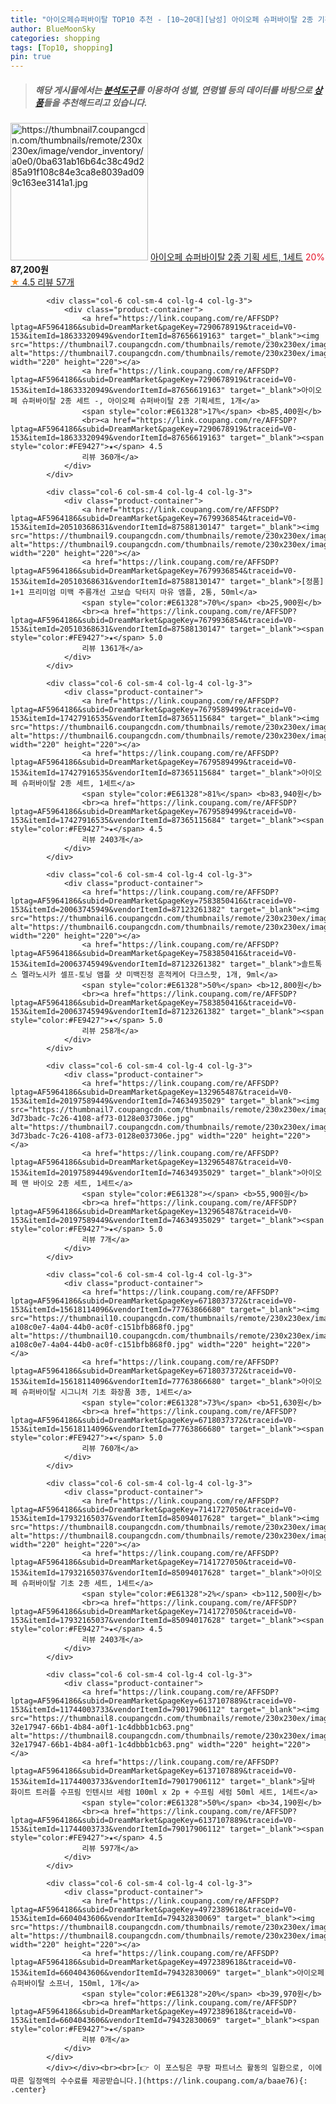 ```yaml
---
title: "아이오페슈퍼바이탈 TOP10 추천 - [10~20대][남성] 아이오페 슈퍼바이탈 2종 기획 세트, 1세트"
author: BlueMoonSky
categories: shopping
tags: [Top10, shopping]
pin: true
---
```


> ##### 해당 게시물에서는 [**분석도구**](https://itemscout.io/)를 이용하여 **성별**, **연령별** 등의 데이터를 바탕으로 [**상품**](https://link.coupang.com/a/baae76)들을 추천해드리고 있습니다.
<div class="container"><div class="row">
            <div class="col-6 col-sm-4 col-lg-4 col-lg-3">
                <div class="product-container">
                    <a href="https://link.coupang.com/re/AFFSDP?lptag=AF5964186&subid=DreamMarket&pageKey=7601977996&traceid=V0-153&itemId=20112071809&vendorItemId=87686673937" target="_blank"><img src="https://thumbnail7.coupangcdn.com/thumbnails/remote/230x230ex/image/vendor_inventory/a0e0/0ba631ab16b64c38c49d285a91f108c84e3ca8e8039ad099c163ee3141a1.jpg" alt="https://thumbnail7.coupangcdn.com/thumbnails/remote/230x230ex/image/vendor_inventory/a0e0/0ba631ab16b64c38c49d285a91f108c84e3ca8e8039ad099c163ee3141a1.jpg" width="220" height="220"></a>
                    <a href="https://link.coupang.com/re/AFFSDP?lptag=AF5964186&subid=DreamMarket&pageKey=7601977996&traceid=V0-153&itemId=20112071809&vendorItemId=87686673937" target="_blank">아이오페 슈퍼바이탈 2종 기획 세트, 1세트</a>
                    <span style="color:#E61328">20%</span> <b>87,200원</b>
                    <br><a href="https://link.coupang.com/re/AFFSDP?lptag=AF5964186&subid=DreamMarket&pageKey=7601977996&traceid=V0-153&itemId=20112071809&vendorItemId=87686673937" target="_blank"><span style="color:#FE9427">★</span> 4.5
                    리뷰 57개</a>
                </div>
            </div>
            
            <div class="col-6 col-sm-4 col-lg-4 col-lg-3">
                <div class="product-container">
                    <a href="https://link.coupang.com/re/AFFSDP?lptag=AF5964186&subid=DreamMarket&pageKey=7290678919&traceid=V0-153&itemId=18633320949&vendorItemId=87656619163" target="_blank"><img src="https://thumbnail7.coupangcdn.com/thumbnails/remote/230x230ex/image/vendor_inventory/d17c/51cef2e9acdfa6d51b4eb0c99f838620df9e65a5307223d34b42285d69f3.jpg" alt="https://thumbnail7.coupangcdn.com/thumbnails/remote/230x230ex/image/vendor_inventory/d17c/51cef2e9acdfa6d51b4eb0c99f838620df9e65a5307223d34b42285d69f3.jpg" width="220" height="220"></a>
                    <a href="https://link.coupang.com/re/AFFSDP?lptag=AF5964186&subid=DreamMarket&pageKey=7290678919&traceid=V0-153&itemId=18633320949&vendorItemId=87656619163" target="_blank">아이오페 슈퍼바이탈 2종 세트 -, 아이오페 슈퍼바이탈 2종 기획세트, 1개</a>
                    <span style="color:#E61328">17%</span> <b>85,400원</b>
                    <br><a href="https://link.coupang.com/re/AFFSDP?lptag=AF5964186&subid=DreamMarket&pageKey=7290678919&traceid=V0-153&itemId=18633320949&vendorItemId=87656619163" target="_blank"><span style="color:#FE9427">★</span> 4.5
                    리뷰 360개</a>
                </div>
            </div>
            
            <div class="col-6 col-sm-4 col-lg-4 col-lg-3">
                <div class="product-container">
                    <a href="https://link.coupang.com/re/AFFSDP?lptag=AF5964186&subid=DreamMarket&pageKey=7679936854&traceid=V0-153&itemId=20510368631&vendorItemId=87588130147" target="_blank"><img src="https://thumbnail9.coupangcdn.com/thumbnails/remote/230x230ex/image/vendor_inventory/9ac5/bf0a94fc63509551fb5e30e9c7f44188513b4de66ae8a3ae9be39ee15fde.jpg" alt="https://thumbnail9.coupangcdn.com/thumbnails/remote/230x230ex/image/vendor_inventory/9ac5/bf0a94fc63509551fb5e30e9c7f44188513b4de66ae8a3ae9be39ee15fde.jpg" width="220" height="220"></a>
                    <a href="https://link.coupang.com/re/AFFSDP?lptag=AF5964186&subid=DreamMarket&pageKey=7679936854&traceid=V0-153&itemId=20510368631&vendorItemId=87588130147" target="_blank">[정품] 1+1 프리미엄 미백 주름개선 고보습 닥터지 마유 앰플, 2통, 50ml</a>
                    <span style="color:#E61328">70%</span> <b>25,900원</b>
                    <br><a href="https://link.coupang.com/re/AFFSDP?lptag=AF5964186&subid=DreamMarket&pageKey=7679936854&traceid=V0-153&itemId=20510368631&vendorItemId=87588130147" target="_blank"><span style="color:#FE9427">★</span> 5.0
                    리뷰 1361개</a>
                </div>
            </div>
            
            <div class="col-6 col-sm-4 col-lg-4 col-lg-3">
                <div class="product-container">
                    <a href="https://link.coupang.com/re/AFFSDP?lptag=AF5964186&subid=DreamMarket&pageKey=7679589499&traceid=V0-153&itemId=17427916535&vendorItemId=87365115684" target="_blank"><img src="https://thumbnail6.coupangcdn.com/thumbnails/remote/230x230ex/image/vendor_inventory/90bf/6028f766c35756a8ef0118365d933f4ea829839d9449cf110f75b6070f08.png" alt="https://thumbnail6.coupangcdn.com/thumbnails/remote/230x230ex/image/vendor_inventory/90bf/6028f766c35756a8ef0118365d933f4ea829839d9449cf110f75b6070f08.png" width="220" height="220"></a>
                    <a href="https://link.coupang.com/re/AFFSDP?lptag=AF5964186&subid=DreamMarket&pageKey=7679589499&traceid=V0-153&itemId=17427916535&vendorItemId=87365115684" target="_blank">아이오페 슈퍼바이탈 2종 세트, 1세트</a>
                    <span style="color:#E61328">81%</span> <b>83,940원</b>
                    <br><a href="https://link.coupang.com/re/AFFSDP?lptag=AF5964186&subid=DreamMarket&pageKey=7679589499&traceid=V0-153&itemId=17427916535&vendorItemId=87365115684" target="_blank"><span style="color:#FE9427">★</span> 4.5
                    리뷰 2403개</a>
                </div>
            </div>
            
            <div class="col-6 col-sm-4 col-lg-4 col-lg-3">
                <div class="product-container">
                    <a href="https://link.coupang.com/re/AFFSDP?lptag=AF5964186&subid=DreamMarket&pageKey=7583850416&traceid=V0-153&itemId=20063745949&vendorItemId=87123261382" target="_blank"><img src="https://thumbnail6.coupangcdn.com/thumbnails/remote/230x230ex/image/vendor_inventory/fef3/992599ef36ac5b47e03ec3724c4e27ef54d3ac5dcad58d8eac7d19c72be6.png" alt="https://thumbnail6.coupangcdn.com/thumbnails/remote/230x230ex/image/vendor_inventory/fef3/992599ef36ac5b47e03ec3724c4e27ef54d3ac5dcad58d8eac7d19c72be6.png" width="220" height="220"></a>
                    <a href="https://link.coupang.com/re/AFFSDP?lptag=AF5964186&subid=DreamMarket&pageKey=7583850416&traceid=V0-153&itemId=20063745949&vendorItemId=87123261382" target="_blank">솔트톡스 멜라노시카 셀프-토닝 앰플 샷 미백진정 흔적케어 다크스팟, 1개, 9ml</a>
                    <span style="color:#E61328">50%</span> <b>12,800원</b>
                    <br><a href="https://link.coupang.com/re/AFFSDP?lptag=AF5964186&subid=DreamMarket&pageKey=7583850416&traceid=V0-153&itemId=20063745949&vendorItemId=87123261382" target="_blank"><span style="color:#FE9427">★</span> 5.0
                    리뷰 258개</a>
                </div>
            </div>
            
            <div class="col-6 col-sm-4 col-lg-4 col-lg-3">
                <div class="product-container">
                    <a href="https://link.coupang.com/re/AFFSDP?lptag=AF5964186&subid=DreamMarket&pageKey=132965487&traceid=V0-153&itemId=20197589449&vendorItemId=74634935029" target="_blank"><img src="https://thumbnail7.coupangcdn.com/thumbnails/remote/230x230ex/image/retail/images/9084374287479744-3d73badc-7c26-4108-af73-0128e037306e.jpg" alt="https://thumbnail7.coupangcdn.com/thumbnails/remote/230x230ex/image/retail/images/9084374287479744-3d73badc-7c26-4108-af73-0128e037306e.jpg" width="220" height="220"></a>
                    <a href="https://link.coupang.com/re/AFFSDP?lptag=AF5964186&subid=DreamMarket&pageKey=132965487&traceid=V0-153&itemId=20197589449&vendorItemId=74634935029" target="_blank">아이오페 맨 바이오 2종 세트, 1세트</a>
                    <span style="color:#E61328"></span> <b>55,900원</b>
                    <br><a href="https://link.coupang.com/re/AFFSDP?lptag=AF5964186&subid=DreamMarket&pageKey=132965487&traceid=V0-153&itemId=20197589449&vendorItemId=74634935029" target="_blank"><span style="color:#FE9427">★</span> 5.0
                    리뷰 7개</a>
                </div>
            </div>
            
            <div class="col-6 col-sm-4 col-lg-4 col-lg-3">
                <div class="product-container">
                    <a href="https://link.coupang.com/re/AFFSDP?lptag=AF5964186&subid=DreamMarket&pageKey=6718037372&traceid=V0-153&itemId=15618114096&vendorItemId=77763866680" target="_blank"><img src="https://thumbnail10.coupangcdn.com/thumbnails/remote/230x230ex/image/retail/images/1333830501895680-a108c0e7-4a04-44b0-ac0f-c151bfb868f0.jpg" alt="https://thumbnail10.coupangcdn.com/thumbnails/remote/230x230ex/image/retail/images/1333830501895680-a108c0e7-4a04-44b0-ac0f-c151bfb868f0.jpg" width="220" height="220"></a>
                    <a href="https://link.coupang.com/re/AFFSDP?lptag=AF5964186&subid=DreamMarket&pageKey=6718037372&traceid=V0-153&itemId=15618114096&vendorItemId=77763866680" target="_blank">아이오페 슈퍼바이탈 시그니처 기초 화장품 3종, 1세트</a>
                    <span style="color:#E61328">73%</span> <b>51,630원</b>
                    <br><a href="https://link.coupang.com/re/AFFSDP?lptag=AF5964186&subid=DreamMarket&pageKey=6718037372&traceid=V0-153&itemId=15618114096&vendorItemId=77763866680" target="_blank"><span style="color:#FE9427">★</span> 5.0
                    리뷰 760개</a>
                </div>
            </div>
            
            <div class="col-6 col-sm-4 col-lg-4 col-lg-3">
                <div class="product-container">
                    <a href="https://link.coupang.com/re/AFFSDP?lptag=AF5964186&subid=DreamMarket&pageKey=7141727050&traceid=V0-153&itemId=17932165037&vendorItemId=85094017628" target="_blank"><img src="https://thumbnail8.coupangcdn.com/thumbnails/remote/230x230ex/image/rs_quotation_api/vbqe1kky/317fb92e42e343c48bbf11599f113ada.jpg" alt="https://thumbnail8.coupangcdn.com/thumbnails/remote/230x230ex/image/rs_quotation_api/vbqe1kky/317fb92e42e343c48bbf11599f113ada.jpg" width="220" height="220"></a>
                    <a href="https://link.coupang.com/re/AFFSDP?lptag=AF5964186&subid=DreamMarket&pageKey=7141727050&traceid=V0-153&itemId=17932165037&vendorItemId=85094017628" target="_blank">아이오페 슈퍼바이탈 기초 2종 세트, 1세트</a>
                    <span style="color:#E61328">2%</span> <b>112,500원</b>
                    <br><a href="https://link.coupang.com/re/AFFSDP?lptag=AF5964186&subid=DreamMarket&pageKey=7141727050&traceid=V0-153&itemId=17932165037&vendorItemId=85094017628" target="_blank"><span style="color:#FE9427">★</span> 4.5
                    리뷰 2403개</a>
                </div>
            </div>
            
            <div class="col-6 col-sm-4 col-lg-4 col-lg-3">
                <div class="product-container">
                    <a href="https://link.coupang.com/re/AFFSDP?lptag=AF5964186&subid=DreamMarket&pageKey=6137107889&traceid=V0-153&itemId=11744003733&vendorItemId=79017906112" target="_blank"><img src="https://thumbnail8.coupangcdn.com/thumbnails/remote/230x230ex/image/retail/images/3227794821051192-32e17947-66b1-4b84-a0f1-1c4dbbb1cb63.png" alt="https://thumbnail8.coupangcdn.com/thumbnails/remote/230x230ex/image/retail/images/3227794821051192-32e17947-66b1-4b84-a0f1-1c4dbbb1cb63.png" width="220" height="220"></a>
                    <a href="https://link.coupang.com/re/AFFSDP?lptag=AF5964186&subid=DreamMarket&pageKey=6137107889&traceid=V0-153&itemId=11744003733&vendorItemId=79017906112" target="_blank">달바 화이트 트러플 수프림 인텐시브 세럼 100ml x 2p + 수프림 세럼 50ml 세트, 1세트</a>
                    <span style="color:#E61328">50%</span> <b>34,190원</b>
                    <br><a href="https://link.coupang.com/re/AFFSDP?lptag=AF5964186&subid=DreamMarket&pageKey=6137107889&traceid=V0-153&itemId=11744003733&vendorItemId=79017906112" target="_blank"><span style="color:#FE9427">★</span> 4.5
                    리뷰 597개</a>
                </div>
            </div>
            
            <div class="col-6 col-sm-4 col-lg-4 col-lg-3">
                <div class="product-container">
                    <a href="https://link.coupang.com/re/AFFSDP?lptag=AF5964186&subid=DreamMarket&pageKey=4972389618&traceid=V0-153&itemId=6604043606&vendorItemId=79432830069" target="_blank"><img src="https://thumbnail8.coupangcdn.com/thumbnails/remote/230x230ex/image/vendor_inventory/8072/7547388138a95f3299b1f747bfd08a9a74e7f3fdb6c08510e6d843ac6000.jpg" alt="https://thumbnail8.coupangcdn.com/thumbnails/remote/230x230ex/image/vendor_inventory/8072/7547388138a95f3299b1f747bfd08a9a74e7f3fdb6c08510e6d843ac6000.jpg" width="220" height="220"></a>
                    <a href="https://link.coupang.com/re/AFFSDP?lptag=AF5964186&subid=DreamMarket&pageKey=4972389618&traceid=V0-153&itemId=6604043606&vendorItemId=79432830069" target="_blank">아이오페 슈퍼바이탈 소프너, 150ml, 1개</a>
                    <span style="color:#E61328">20%</span> <b>39,970원</b>
                    <br><a href="https://link.coupang.com/re/AFFSDP?lptag=AF5964186&subid=DreamMarket&pageKey=4972389618&traceid=V0-153&itemId=6604043606&vendorItemId=79432830069" target="_blank"><span style="color:#FE9427">★</span> 
                    리뷰 0개</a>
                </div>
            </div>
            </div></div><br><br>[👉 이 포스팅은 쿠팡 파트너스 활동의 일환으로, 이에 따른 일정액의 수수료를 제공받습니다.](https://link.coupang.com/a/baae76){: .center}
